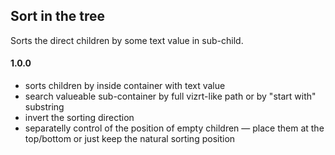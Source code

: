 ## Sort in the tree

Sorts the direct children by some text value in sub-child.

#### 1.0.0
* sorts children by inside container with text value
* search valueable sub-container by full vizrt-like path or by "start with" substring
* invert the sorting direction
* separatelly control of the position of empty children — place them at the top/bottom or just keep the natural sorting position 
